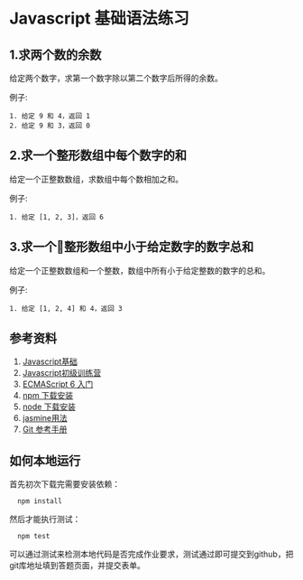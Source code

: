 # Javascript 基础语法练习

## 1.求两个数的余数

给定两个数字，求第一个数字除以第二个数字后所得的余数。

例子: 

```
1. 给定 9 和 4，返回 1
2. 给定 9 和 3，返回 0
```

## 2.求一个整形数组中每个数字的和

给定一个正整数数组，求数组中每个数相加之和。

例子: 

```
1. 给定 [1, 2, 3]，返回 6
```

## 3.求一个整形数组中小于给定数字的数字总和

给定一个正整数数组和一个整数，数组中所有小于给定整数的数字的总和。

例子: 

```
1. 给定 [1, 2, 4] 和 4，返回 3
```

## 参考资料

1. [Javascript基础](http://codefordream.com/courses/js_basic/sections)
2. [Javascript初级训练营](http://codefordream.com/courses/js_learning_camps/sections)
3. [ECMAScript 6 入门](http://es6.ruanyifeng.com/)
4. [npm 下载安装](https://github.com/npm/npm)
5. [node 下载安装](https://github.com/creationix/nvm)
6. [jasmine用法](http://jasmine.github.io/2.4/introduction.html)
7. [Git 参考手册](http://gitref.org/zh/index.html)


## 如何本地运行

首先初次下载完需要安装依赖：

```
  npm install
```

然后才能执行测试：

```
  npm test
```

可以通过测试来检测本地代码是否完成作业要求，测试通过即可提交到github，把git库地址填到答题页面，并提交表单。

